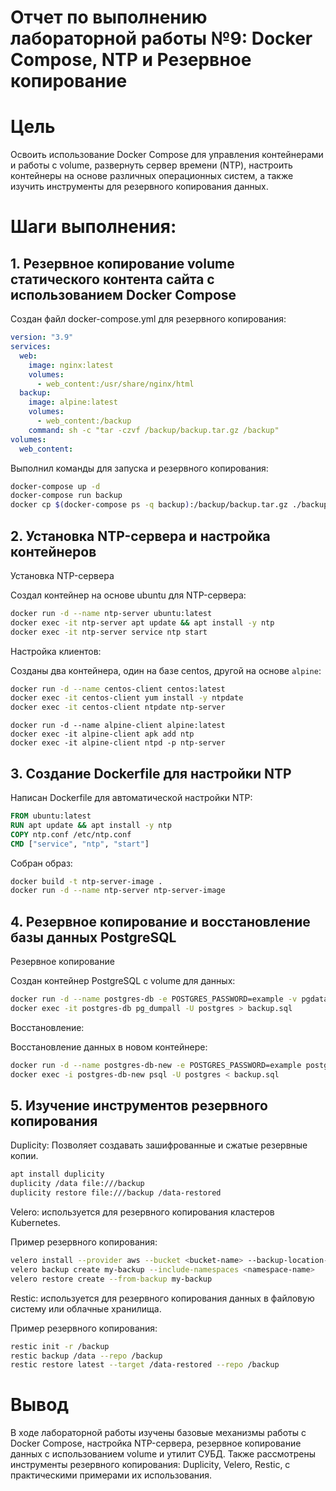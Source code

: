 # Отчет по выполнению лабораторной работы №9: Docker Compose, NTP и Резервное копирование
# Цель
  Освоить использование Docker Compose для управления контейнерами и работы с volume, развернуть сервер времени (NTP), настроить контейнеры на основе различных операционных систем, а также изучить инструменты для резервного копирования данных.

# Шаги выполнения:
## 1. Резервное копирование volume статического контента сайта с использованием Docker Compose
  Создан файл docker-compose.yml для резервного копирования:
  ```yaml
  version: "3.9"
  services:
    web:
      image: nginx:latest
      volumes:
        - web_content:/usr/share/nginx/html
    backup:
      image: alpine:latest
      volumes:
        - web_content:/backup
      command: sh -c "tar -czvf /backup/backup.tar.gz /backup"
  volumes:
    web_content:
  ```
  Выполнил команды для запуска и резервного копирования:
  ```bash
  docker-compose up -d
  docker-compose run backup
  docker cp $(docker-compose ps -q backup):/backup/backup.tar.gz ./backup.tar.gz
  ```
## 2. Установка NTP-сервера и настройка контейнеров
  Установка NTP-сервера
  
  Создал контейнер на основе ubuntu для NTP-сервера:
  ```bash
  docker run -d --name ntp-server ubuntu:latest
  docker exec -it ntp-server apt update && apt install -y ntp
  docker exec -it ntp-server service ntp start
  ```
  Настройка клиентов:
  
  Созданы два контейнера, один на базе centos, другой на основе `alpine`:
  ```bash
  docker run -d --name centos-client centos:latest
  docker exec -it centos-client yum install -y ntpdate
  docker exec -it centos-client ntpdate ntp-server
  ```
  ```
  docker run -d --name alpine-client alpine:latest
  docker exec -it alpine-client apk add ntp
  docker exec -it alpine-client ntpd -p ntp-server
  ```
## 3. Создание Dockerfile для настройки NTP
  Написан Dockerfile для автоматической настройки NTP:
  ```dockerfile
  FROM ubuntu:latest
  RUN apt update && apt install -y ntp
  COPY ntp.conf /etc/ntp.conf
  CMD ["service", "ntp", "start"]
  ```
  Собран образ:
  ```bash
  docker build -t ntp-server-image .
  docker run -d --name ntp-server ntp-server-image
  ```
## 4. Резервное копирование и восстановление базы данных PostgreSQL
  Резервное копирование
  
  Создан контейнер PostgreSQL с volume для данных:
  ```bash
  docker run -d --name postgres-db -e POSTGRES_PASSWORD=example -v pgdata:/var/lib/postgresql/data postgres:latest
  docker exec -it postgres-db pg_dumpall -U postgres > backup.sql
  ```
  Восстановление:
  
  Восстановление данных в новом контейнере:
  ```bash
  docker run -d --name postgres-db-new -e POSTGRES_PASSWORD=example postgres:latest
  docker exec -i postgres-db-new psql -U postgres < backup.sql
  ```
## 5. Изучение инструментов резервного копирования
  Duplicity: Позволяет создавать зашифрованные и сжатые резервные копии.
  ```bash
  apt install duplicity
  duplicity /data file:///backup
  duplicity restore file:///backup /data-restored
  ```
  Velero: используется для резервного копирования кластеров Kubernetes. 
  
  Пример резервного копирования:
  ```bash
  velero install --provider aws --bucket <bucket-name> --backup-location-config region=<region>
  velero backup create my-backup --include-namespaces <namespace-name>
  velero restore create --from-backup my-backup
  ```
  Restic: используется для резервного копирования данных в файловую систему или облачные хранилища. 
  
  Пример резервного копирования:
  ```bash
  restic init -r /backup
  restic backup /data --repo /backup
  restic restore latest --target /data-restored --repo /backup
  ```
# Вывод
  В ходе лабораторной работы изучены базовые механизмы работы с Docker Compose, настройка NTP-сервера, резервное копирование данных с использованием volume и утилит СУБД. Также рассмотрены инструменты резервного копирования: Duplicity, Velero, Restic, с практическими примерами их использования.
